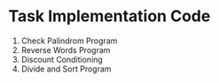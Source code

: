 # Task Implementation Code

01.  Check Palindrom Program
02.  Reverse Words Program
03.  Discount Conditioning
04.  Divide and Sort Program
